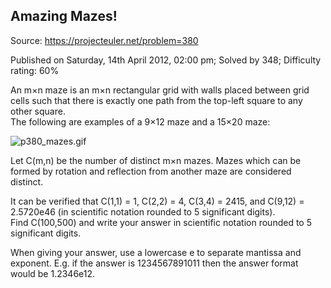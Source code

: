 Amazing Mazes!
--------------

Source: https://projecteuler.net/problem=380

Published on Saturday, 14th April 2012, 02:00 pm; Solved by 348;
Difficulty rating: 60%

An m×n maze is an m×n rectangular grid with walls placed between grid
cells such that there is exactly one path from the top-left square to
any other square.\
The following are examples of a 9×12 maze and a 15×20 maze:

![p380\_mazes.gif](project/images/p380_mazes.gif)

Let C(m,n) be the number of distinct m×n mazes. Mazes which can be
formed by rotation and reflection from another maze are considered
distinct.

It can be verified that C(1,1) = 1, C(2,2) = 4, C(3,4) = 2415, and
C(9,12) = 2.5720e46 (in scientific notation rounded to 5 significant
digits).\
 Find C(100,500) and write your answer in scientific notation rounded to
5 significant digits.

When giving your answer, use a lowercase e to separate mantissa and
exponent. E.g. if the answer is 1234567891011 then the answer format
would be 1.2346e12.
